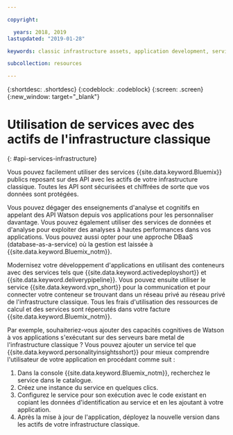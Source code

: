 ```yaml
---

copyright:

  years: 2018, 2019
lastupdated: "2019-01-28"

keywords: classic infrastructure assets, application development, services that work with classic infrastructure

subcollection: resources

---
```


{:shortdesc: .shortdesc}
{:codeblock: .codeblock}
{:screen: .screen}
{:new_window: target="_blank"}


# Utilisation de services avec des actifs de l'infrastructure classique
{: #api-services-infrastructure}

Vous pouvez facilement utiliser des services {{site.data.keyword.Bluemix}} publics reposant sur des API avec les actifs de votre infrastructure classique. Toutes les API sont sécurisées et chiffrées de sorte que vos données sont protégées.

Vous pouvez dégager des enseignements d'analyse et cognitifs en appelant des API Watson depuis vos applications pour les personnaliser davantage. Vous pouvez également utiliser des services de données et d'analyse pour exploiter des analyses à hautes performances dans vos applications. Vous pouvez aussi opter pour une approche DBaaS (database-as-a-service) où la gestion est laissée à {{site.data.keyword.Bluemix_notm}}.

Modernisez votre développement d'applications en utilisant des conteneurs avec des services tels que {{site.data.keyword.activedeployshort}} et {{site.data.keyword.deliverypipeline}}. Vous pouvez ensuite utiliser le service {{site.data.keyword.vpn_short}} pour la communication et pour connecter votre conteneur se trouvant dans un réseau privé au réseau privé de l'infrastructure classique. Tous les frais d'utilisation des ressources de calcul et des services sont répercutés dans votre facture {{site.data.keyword.Bluemix_notm}}.

Par exemple, souhaiteriez-vous ajouter des capacités cognitives de Watson à vos applications s'exécutant sur des serveurs bare metal de l'infrastructure classique ? Vous pouvez ajouter un service tel que {{site.data.keyword.personalityinsightsshort}} pour mieux comprendre l'utilisateur de votre application en procédant comme suit :

1. Dans la console {{site.data.keyword.Bluemix_notm}}, recherchez le service dans le catalogue.
2. Créez une instance du service en quelques clics.
3. Configurez le service pour son exécution avec le code existant en copiant les données d'identification au service et en les ajoutant à votre application.
4. Après la mise à jour de l'application, déployez la nouvelle version dans les actifs de votre infrastructure classique.
